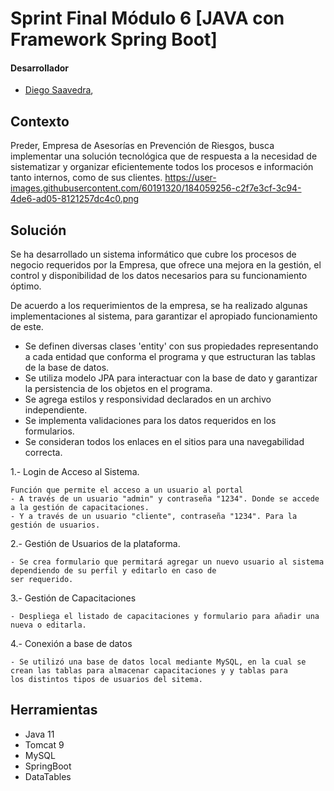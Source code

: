 # Sprint Final Módulo 6 [JAVA con Framework Spring Boot]

#### Desarrollador
- [Diego Saavedra](https://github.com/dleonDesarrollo),

## Contexto

Preder, Empresa de Asesorías en Prevención de Riesgos,
busca implementar una solución tecnológica que de respuesta
a la necesidad de sistematizar y organizar eficientemente
todos los procesos e información tanto internos, como de sus clientes.
https://user-images.githubusercontent.com/60191320/184059256-c2f7e3cf-3c94-4de6-ad05-8121257dc4c0.png
## Solución

Se ha desarrollado un sistema informático que cubre los procesos de negocio
requeridos por la Empresa,
que ofrece una mejora en la gestión, el control y disponibilidad
de los datos necesarios para su funcionamiento óptimo.

De acuerdo a los requerimientos de la empresa, se ha realizado
algunas implementaciones al sistema, para garantizar el apropiado funcionamiento de este.


- Se definen diversas clases 'entity' con sus propiedades representando a cada
  entidad que conforma el programa y que estructuran las tablas de la base de datos.
- Se utiliza modelo JPA para interactuar con la base de dato y garantizar la persistencia de los objetos en el programa.
- Se agrega estilos y responsividad declarados en un archivo independiente.
- Se implementa validaciones para los datos requeridos en los formularios.
- Se consideran todos los enlaces en el sitios para una navegabilidad correcta.

1.- Login de Acceso al Sistema.

	Función que permite el acceso a un usuario al portal
	- A través de un usuario "admin" y contraseña "1234". Donde se accede a la gestión de capacitaciones.
	- Y a través de un usuario "cliente", contraseña "1234". Para la gestión de usuarios.


2.- Gestión de Usuarios de la plataforma.

	- Se crea formulario que permitará agregar un nuevo usuario al sistema dependiendo de su perfil y editarlo en caso de 
    ser requerido.


3.- Gestión de Capacitaciones

	- Despliega el listado de capacitaciones y formulario para añadir una nueva o editarla.

4.- Conexión a base de datos

	- Se utilizó una base de datos local mediante MySQL, en la cual se crean las tablas para almacenar capacitaciones y y tablas para 
	los distintos tipos de usuarios del sitema.

## Herramientas

- Java 11
- Tomcat 9
- MySQL
- SpringBoot
- DataTables
